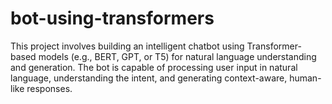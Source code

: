 # bot-using-transformers
This project involves building an intelligent chatbot using Transformer-based models (e.g., BERT, GPT, or T5) for natural language understanding and generation. The bot is capable of processing user input in natural language, understanding the intent, and generating context-aware, human-like responses. 
